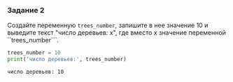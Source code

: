 ```python

```

### Задание 2

Создайте переменную ```trees_number```, запишите в нее значение 10 и выведите текст "число деревьев: x", где вместо x значение переменной ``trees_number```.


```python
trees_number = 10
print('число деревьев:', trees_number)
```

    число деревьев: 10
    

